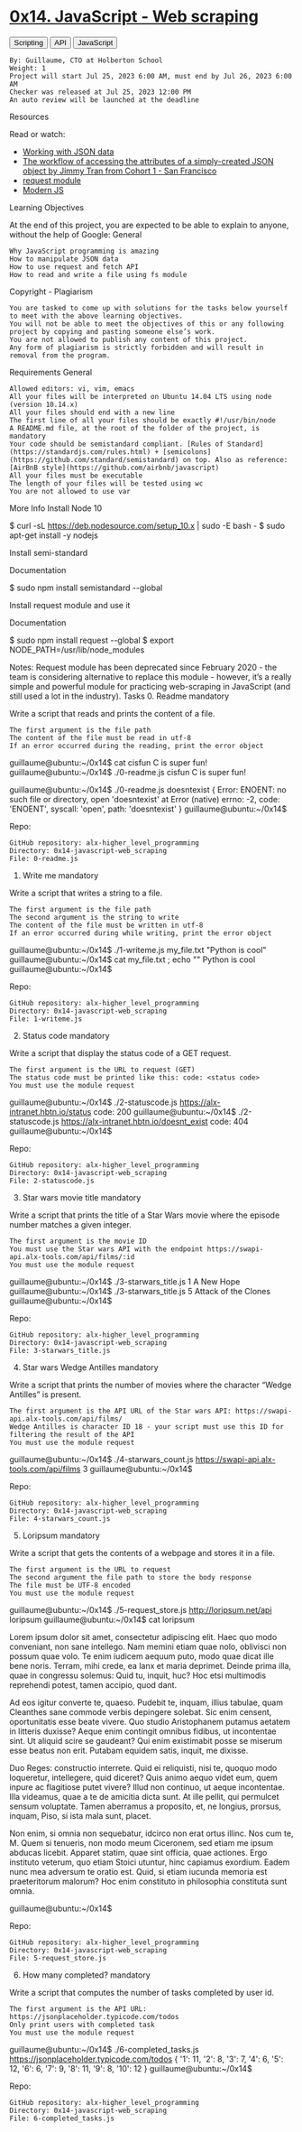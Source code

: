 # **[0x14. JavaScript - Web scraping](https://intranet.alxswe.com/projects/333)**
<button>Scripting</button>
<button>API</button>
<button>JavaScript</button>

    By: Guillaume, CTO at Holberton School
    Weight: 1
    Project will start Jul 25, 2023 6:00 AM, must end by Jul 26, 2023 6:00 AM
    Checker was released at Jul 25, 2023 12:00 PM
    An auto review will be launched at the deadline

Resources

Read or watch:

- [Working with JSON data](https://developer.mozilla.org/en-US/docs/Learn/JavaScript/Objects/JSON)
- [The workflow of accessing the attributes of a simply-created JSON object by Jimmy Tran from Cohort 1 - San Francisco](https://medium.com/@vietkieutie/the-workflow-of-accessing-the-attributes-of-a-simply-created-json-object-82a5b33e2319)
- [request module](https://github.com/request/request)
- [Modern JS](https://github.com/mbeaudru/modern-js-cheatsheet)

Learning Objectives

At the end of this project, you are expected to be able to explain to anyone, without the help of Google:
General

    Why JavaScript programming is amazing
    How to manipulate JSON data
    How to use request and fetch API
    How to read and write a file using fs module

Copyright - Plagiarism

    You are tasked to come up with solutions for the tasks below yourself to meet with the above learning objectives.
    You will not be able to meet the objectives of this or any following project by copying and pasting someone else’s work.
    You are not allowed to publish any content of this project.
    Any form of plagiarism is strictly forbidden and will result in removal from the program.

Requirements
General

    Allowed editors: vi, vim, emacs
    All your files will be interpreted on Ubuntu 14.04 LTS using node (version 10.14.x)
    All your files should end with a new line
    The first line of all your files should be exactly #!/usr/bin/node
    A README.md file, at the root of the folder of the project, is mandatory
    Your code should be semistandard compliant. [Rules of Standard](https://standardjs.com/rules.html) + [semicolons](https://github.com/standard/semistandard) on top. Also as reference: [AirBnB style](https://github.com/airbnb/javascript)
    All your files must be executable
    The length of your files will be tested using wc
    You are not allowed to use var

More Info
Install Node 10

$ curl -sL https://deb.nodesource.com/setup_10.x | sudo -E bash -
$ sudo apt-get install -y nodejs

Install semi-standard

Documentation

$ sudo npm install semistandard --global

Install request module and use it

Documentation

$ sudo npm install request --global
$ export NODE_PATH=/usr/lib/node_modules

Notes: Request module has been deprecated since February 2020 - the team is considering alternative to replace this module - however, it’s a really simple and powerful module for practicing web-scraping in JavaScript (and still used a lot in the industry).
Tasks
0. Readme
mandatory

Write a script that reads and prints the content of a file.

    The first argument is the file path
    The content of the file must be read in utf-8
    If an error occurred during the reading, print the error object

guillaume@ubuntu:~/0x14$ cat cisfun
C is super fun!
guillaume@ubuntu:~/0x14$ ./0-readme.js cisfun
C is super fun!

guillaume@ubuntu:~/0x14$ ./0-readme.js doesntexist
{ Error: ENOENT: no such file or directory, open 'doesntexist'
    at Error (native)
  errno: -2,
  code: 'ENOENT',
  syscall: 'open',
  path: 'doesntexist' }
guillaume@ubuntu:~/0x14$

Repo:

    GitHub repository: alx-higher_level_programming
    Directory: 0x14-javascript-web_scraping
    File: 0-readme.js

1. Write me
mandatory

Write a script that writes a string to a file.

    The first argument is the file path
    The second argument is the string to write
    The content of the file must be written in utf-8
    If an error occurred during while writing, print the error object

guillaume@ubuntu:~/0x14$ ./1-writeme.js my_file.txt "Python is cool"
guillaume@ubuntu:~/0x14$ cat my_file.txt ; echo ""
Python is cool
guillaume@ubuntu:~/0x14$

Repo:

    GitHub repository: alx-higher_level_programming
    Directory: 0x14-javascript-web_scraping
    File: 1-writeme.js

2. Status code
mandatory

Write a script that display the status code of a GET request.

    The first argument is the URL to request (GET)
    The status code must be printed like this: code: <status code>
    You must use the module request

guillaume@ubuntu:~/0x14$ ./2-statuscode.js https://alx-intranet.hbtn.io/status
code: 200
guillaume@ubuntu:~/0x14$ ./2-statuscode.js https://alx-intranet.hbtn.io/doesnt_exist
code: 404
guillaume@ubuntu:~/0x14$

Repo:

    GitHub repository: alx-higher_level_programming
    Directory: 0x14-javascript-web_scraping
    File: 2-statuscode.js

3. Star wars movie title
mandatory

Write a script that prints the title of a Star Wars movie where the episode number matches a given integer.

    The first argument is the movie ID
    You must use the Star wars API with the endpoint https://swapi-api.alx-tools.com/api/films/:id
    You must use the module request

guillaume@ubuntu:~/0x14$ ./3-starwars_title.js 1
A New Hope
guillaume@ubuntu:~/0x14$ ./3-starwars_title.js 5
Attack of the Clones
guillaume@ubuntu:~/0x14$

Repo:

    GitHub repository: alx-higher_level_programming
    Directory: 0x14-javascript-web_scraping
    File: 3-starwars_title.js

4. Star wars Wedge Antilles
mandatory

Write a script that prints the number of movies where the character “Wedge Antilles” is present.

    The first argument is the API URL of the Star wars API: https://swapi-api.alx-tools.com/api/films/
    Wedge Antilles is character ID 18 - your script must use this ID for filtering the result of the API
    You must use the module request

guillaume@ubuntu:~/0x14$ ./4-starwars_count.js https://swapi-api.alx-tools.com/api/films
3
guillaume@ubuntu:~/0x14$

Repo:

    GitHub repository: alx-higher_level_programming
    Directory: 0x14-javascript-web_scraping
    File: 4-starwars_count.js

5. Loripsum
mandatory

Write a script that gets the contents of a webpage and stores it in a file.

    The first argument is the URL to request
    The second argument the file path to store the body response
    The file must be UTF-8 encoded
    You must use the module request

guillaume@ubuntu:~/0x14$ ./5-request_store.js http://loripsum.net/api loripsum
guillaume@ubuntu:~/0x14$ cat loripsum
<p>Lorem ipsum dolor sit amet, consectetur adipiscing elit. Haec quo modo conveniant, non sane intellego. Nam memini etiam quae nolo, oblivisci non possum quae volo. Te enim iudicem aequum puto, modo quae dicat ille bene noris. Terram, mihi crede, ea lanx et maria deprimet. Deinde prima illa, quae in congressu solemus: Quid tu, inquit, huc? Hoc etsi multimodis reprehendi potest, tamen accipio, quod dant. </p>

<p>Ad eos igitur converte te, quaeso. Pudebit te, inquam, illius tabulae, quam Cleanthes sane commode verbis depingere solebat. Sic enim censent, oportunitatis esse beate vivere. Quo studio Aristophanem putamus aetatem in litteris duxisse? Aeque enim contingit omnibus fidibus, ut incontentae sint. Ut aliquid scire se gaudeant? Qui enim existimabit posse se miserum esse beatus non erit. Putabam equidem satis, inquit, me dixisse. </p>

<p>Duo Reges: constructio interrete. Quid ei reliquisti, nisi te, quoquo modo loqueretur, intellegere, quid diceret? Quis animo aequo videt eum, quem inpure ac flagitiose putet vivere? Illud non continuo, ut aeque incontentae. Illa videamus, quae a te de amicitia dicta sunt. At ille pellit, qui permulcet sensum voluptate. Tamen aberramus a proposito, et, ne longius, prorsus, inquam, Piso, si ista mala sunt, placet. </p>

<p>Non enim, si omnia non sequebatur, idcirco non erat ortus illinc. Nos cum te, M. Quem si tenueris, non modo meum Ciceronem, sed etiam me ipsum abducas licebit. Apparet statim, quae sint officia, quae actiones. Ergo instituto veterum, quo etiam Stoici utuntur, hinc capiamus exordium. Eadem nunc mea adversum te oratio est. Quid, si etiam iucunda memoria est praeteritorum malorum? Hoc enim constituto in philosophia constituta sunt omnia. </p>

guillaume@ubuntu:~/0x14$

Repo:

    GitHub repository: alx-higher_level_programming
    Directory: 0x14-javascript-web_scraping
    File: 5-request_store.js

6. How many completed?
mandatory

Write a script that computes the number of tasks completed by user id.

    The first argument is the API URL: https://jsonplaceholder.typicode.com/todos
    Only print users with completed task
    You must use the module request

guillaume@ubuntu:~/0x14$ ./6-completed_tasks.js https://jsonplaceholder.typicode.com/todos
{ '1': 11,
  '2': 8,
  '3': 7,
  '4': 6,
  '5': 12,
  '6': 6,
  '7': 9,
  '8': 11,
  '9': 8,
  '10': 12 }
guillaume@ubuntu:~/0x14$

Repo:

    GitHub repository: alx-higher_level_programming
    Directory: 0x14-javascript-web_scraping
    File: 6-completed_tasks.js

